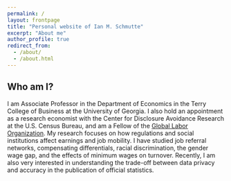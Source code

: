 ```yaml
---
permalink: /
layout: frontpage
title: "Personal website of Ian M. Schmutte"
excerpt: "About me"
author_profile: true
redirect_from: 
  - /about/
  - /about.html
---
```


## Who am I?

I am Associate Professor in the Department of Economics in the Terry College of Business at the University of Georgia. I also hold an appointment as a research economist with the Center for Disclosure Avoidance Research at the U.S. Census Bureau, and am a Fellow of the [Global Labor Organization](https://glabor.org/wp/). My research focuses on how regulations and social institutions affect earnings and job mobility. I have studied job referral networks, compensating differentials, racial discrimination, the gender wage gap, and the effects of minimum wages on turnover. Recently, I am also very interested in understanding the trade-off between data privacy and accuracy in the publication of official statistics.


